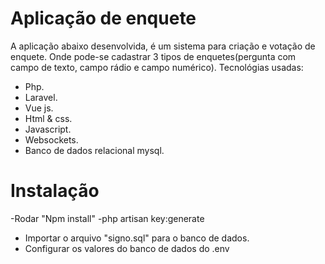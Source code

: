 # Aplicação de enquete
A aplicação abaixo desenvolvida, é um sistema para criação e votação de enquete. Onde pode-se cadastrar 3 tipos de enquetes(pergunta com campo de texto, campo rádio e campo numérico).
Tecnológias usadas:
- Php.
- Laravel.
- Vue js.
- Html & css.
- Javascript.
- Websockets.
- Banco de dados relacional mysql.
# Instalação
-Rodar "Npm install"
-php artisan key:generate
- Importar o arquivo "signo.sql" para o banco de dados.
- Configurar os valores do banco de dados do .env
